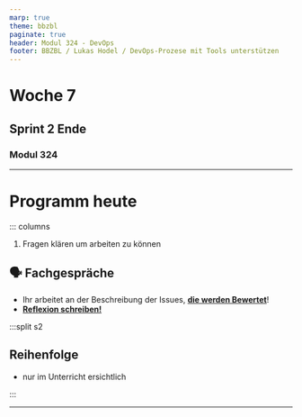 ```yaml
---
marp: true
theme: bbzbl
paginate: true
header: Modul 324 - DevOps
footer: BBZBL / Lukas Hodel / DevOps-Prozese mit Tools unterstützen
---
```


<!-- _class: big center -->

# Woche 7

## Sprint 2 Ende

### Modul 324

---

# Programm heute

::: columns

1. Fragen klären um arbeiten zu können

## :speaking_head: Fachgespräche

- Ihr arbeitet an der Beschreibung der Issues,
  [**die werden Bewertet**](https://codingluke.github.io/bbzbl-modul-324//docs/beurteilungen/LB3.md#bewertung-für-sprint-2-und-3)!
- [**Reflexion schreiben!**](https://codingluke.github.io/bbzbl-modul-324/docs/beurteilungen/LB2)

:::split s2

## Reihenfolge

- nur im Unterricht ersichtlich

:::

---
